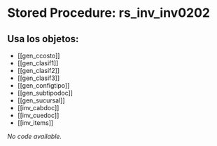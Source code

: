 # Stored Procedure: rs_inv_inv0202

## Usa los objetos:
- [[gen_ccosto]]
- [[gen_clasif1]]
- [[gen_clasif2]]
- [[gen_clasif3]]
- [[gen_configtipo]]
- [[gen_subtipodoc]]
- [[gen_sucursal]]
- [[inv_cabdoc]]
- [[inv_cuedoc]]
- [[inv_items]]

*No code available.*
